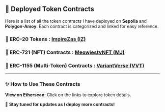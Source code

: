 ## 📜 Deployed Token Contracts

Here is a list of all the token contracts I have deployed on **Sepolia** and **Polygon-Amoy**. Each contract is categorized and linked for easy reference.

### 🔹 **ERC-20 Tokens** : [ImpireZas (IZ)](https://sepolia.etherscan.io/token/0x8a3ed52ab81eebdb99a3205a52e5fbf692cb416e)

### 🔸 **ERC-721 (NFT) Contracts** : [MeowjestyNFT (MJ)](https://sepolia.etherscan.io/token/0x2163138fad4ad344269fb373359ac43e32967a42)

### 🔺 **ERC-1155 (Multi-Token) Contracts** : [VariantVerse (VVT)](https://sepolia.etherscan.io/token/0x759d5e77ea5ae00614c93fa531e5b22797aef8fd)

---

### ✨ **How to Use These Contracts**
**View on Etherscan**: Click on the links to explore token details.

🌟 **Stay tuned for updates as I deploy more contracts!**
